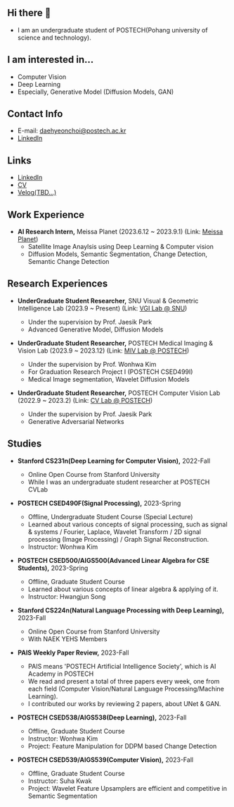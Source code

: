 ## Hi there 👋

<!--
**choidaedae/choidaedae** is a ✨ _special_ ✨ repository because its `README.md` (this file) appears on your GitHub profile.

Here are some ideas to get you started:

- 🔭 I’m currently working on ...
- 🌱 I’m currently learning ...
- 👯 I’m looking to collaborate on ...
- 🤔 I’m looking for help with ...
- 💬 Ask me about ...
- 📫 How to reach me: ...
- 😄 Pronouns: ...
- ⚡ Fun fact: ...
--> 
- I am an undergraduate student of POSTECH(Pohang university of science and technology).


## I am interested in...
- Computer Vision
- Deep Learning
- Especially, Generative Model (Diffusion Models, GAN)


## Contact Info
- E-mail: daehyeonchoi@postech.ac.kr
- [LinkedIn](https://www.linkedin.com/in/choi-daehyeon-570b0a214/)

  
## Links
- [LinkedIn](https://www.linkedin.com/in/choi-daehyeon-570b0a214/)  
- [CV](https://drive.google.com/file/d/15rqTudEvXHBK6PTYtUqwsKlT7_SoDgWJ/view)  
- [Velog(TBD...)]()


## Work Experience
- **AI Research Intern,** Meissa Planet (2023.6.12 ~ 2023.9.1) (Link: [Meissa Planet](https://www.meissaplanet.com))
  - Satellite Image Anaylsis using Deep Learning & Computer vision 
  - Diffusion Models, Semantic Segmentation, Change Detection, Semantic Change Detection


## Research Experiences
- **UnderGraduate Student Researcher,** SNU Visual & Geometric Intelligence Lab (2023.9 ~ Present) (Link: [VGI Lab @ SNU](https://jaesik.info/lab))
  - Under the supervision by Prof. Jaesik Park 
  - Advanced Generative Model, Diffusion Models
    
- **UnderGraduate Student Researcher,** POSTECH Medical Imaging & Vision Lab (2023.9 ~ 2023.12) (Link: [MIV Lab @ POSTECH](https://miv.postech.ac.kr))
  - Under the supervision by Prof. Wonhwa Kim
  - For Graduation Research Project I (POSTECH CSED499I) 
  - Medical Image segmentation, Wavelet Diffusion Models
  
- **UnderGraduate Student Researcher,** POSTECH Computer Vision Lab (2022.9 ~ 2023.2) (Link: [CV Lab @ POSTECH](https://cvlab.postech.ac.kr))
  - Under the supervision by Prof. Jaesik Park 
  - Generative Adversarial Networks
 
## Studies 
- **Stanford CS231n(Deep Learning for Computer Vision),** 2022-Fall
  - Online Open Course from Stanford University 
  - While I was an undergraduate student researcher at POSTECH CVLab

- **POSTECH CSED490F(Signal Processing),** 2023-Spring
  - Offline, Undergraduate Student Course (Special Lecture)
  - Learned about various concepts of signal processing, such as signal & systems / Fourier, Laplace, Wavelet Transform / 2D signal processing (Image Processing) / Graph Signal Reconstruction.
  - Instructor: Wonhwa Kim
 
- **POSTECH CSED500/AIGS500(Advanced Linear Algebra for CSE Students),** 2023-Spring
  - Offline, Graduate Student Course
  - Learned about various concepts of linear algebra & applying of it. 
  - Instructor: Hwangjun Song 
    
- **Stanford CS224n(Natural Language Processing with Deep Learning),** 2023-Fall
  - Online Open Course from Stanford University 
  - With NAEK YEHS Members
 
- **PAIS Weekly Paper Review,** 2023-Fall 
  - PAIS means 'POSTECH Artificial Intelligence Society', which is AI Academy in POSTECH
  - We read and present a total of three papers every week, one from each field (Computer Vision/Natural Language Processing/Machine Learning).
  - I contributed our works by reviewing 2 papers, about UNet & GAN. 

- **POSTECH CSED538/AIGS538(Deep Learning),** 2023-Fall
  - Offline, Graduate Student Course
  - Instructor: Wonhwa Kim
  - Project: Feature Manipulation for DDPM based Change Detection 
 
- **POSTECH CSED539/AIGS539(Computer Vision),** 2023-Fall
  - Offline, Graduate Student Course
  - Instructor: Suha Kwak
  - Project: Wavelet Feature Upsamplers are efficient and competitive in Semantic Segmentation 
 
 
  
  
